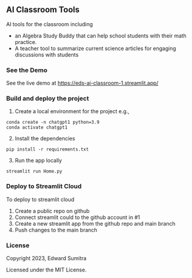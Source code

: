 ## AI Classroom Tools
AI tools for the classroom including
- an Algebra Study Buddy that can help school students with their math practice.
- A teacher tool to summarize current science articles for engaging discussions with students

### See the Demo
See the live demo at https://eds-ai-classroom-1.streamlit.app/

### Build and deploy the project
1. Create a local environment for the project
e.g.,
```
conda create -n chatgpt1 python=3.9
conda activate chatgpt1
```

2. Install the dependencies

```
pip install -r requirements.txt
```

3. Run the app locally

`streamlit run Home.py`

### Deploy to Streamlit Cloud
To deploy to streamlit cloud
1. Create a public repo on github
2. Connect streamlit could to the github account in #1
3. Create a new streamlit app from the github repo and main branch
4. Push changes to the main branch

### License
Copyright 2023, Edward Sumitra

Licensed under the MIT License.